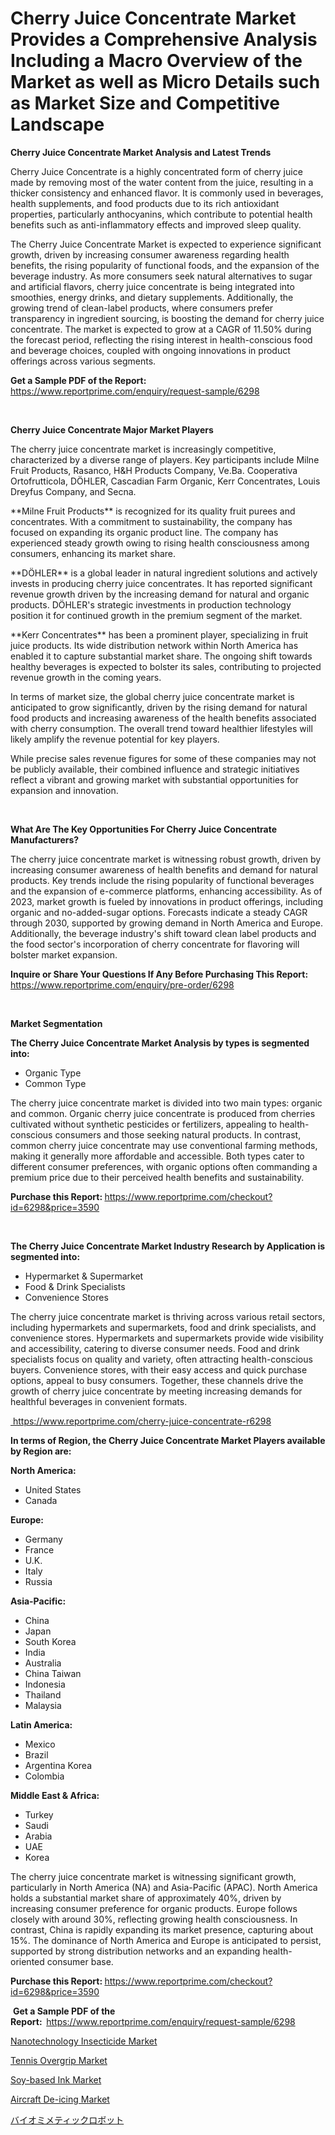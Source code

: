 <p><h1>Cherry Juice Concentrate Market Provides a Comprehensive Analysis Including a Macro Overview of the Market as well as Micro Details such as Market Size and Competitive Landscape</h1></p><p><strong>Cherry Juice Concentrate Market Analysis and Latest Trends</strong></p>
<p><p>Cherry Juice Concentrate is a highly concentrated form of cherry juice made by removing most of the water content from the juice, resulting in a thicker consistency and enhanced flavor. It is commonly used in beverages, health supplements, and food products due to its rich antioxidant properties, particularly anthocyanins, which contribute to potential health benefits such as anti-inflammatory effects and improved sleep quality.</p><p>The Cherry Juice Concentrate Market is expected to experience significant growth, driven by increasing consumer awareness regarding health benefits, the rising popularity of functional foods, and the expansion of the beverage industry. As more consumers seek natural alternatives to sugar and artificial flavors, cherry juice concentrate is being integrated into smoothies, energy drinks, and dietary supplements. Additionally, the growing trend of clean-label products, where consumers prefer transparency in ingredient sourcing, is boosting the demand for cherry juice concentrate. The market is expected to grow at a CAGR of 11.50% during the forecast period, reflecting the rising interest in health-conscious food and beverage choices, coupled with ongoing innovations in product offerings across various segments.</p></p>
<p><strong>Get a Sample PDF of the Report:&nbsp;</strong> <a href="https://www.reportprime.com/enquiry/request-sample/6298">https://www.reportprime.com/enquiry/request-sample/6298</a></p>
<p>&nbsp;</p>
<p><strong>Cherry Juice Concentrate Major Market Players</strong></p>
<p><p>The cherry juice concentrate market is increasingly competitive, characterized by a diverse range of players. Key participants include Milne Fruit Products, Rasanco, H&H Products Company, Ve.Ba. Cooperativa Ortofrutticola, DÖHLER, Cascadian Farm Organic, Kerr Concentrates, Louis Dreyfus Company, and Secna. </p><p>**Milne Fruit Products** is recognized for its quality fruit purees and concentrates. With a commitment to sustainability, the company has focused on expanding its organic product line. The company has experienced steady growth owing to rising health consciousness among consumers, enhancing its market share.</p><p>**DÖHLER** is a global leader in natural ingredient solutions and actively invests in producing cherry juice concentrates. It has reported significant revenue growth driven by the increasing demand for natural and organic products. DÖHLER's strategic investments in production technology position it for continued growth in the premium segment of the market.</p><p>**Kerr Concentrates** has been a prominent player, specializing in fruit juice products. Its wide distribution network within North America has enabled it to capture substantial market share. The ongoing shift towards healthy beverages is expected to bolster its sales, contributing to projected revenue growth in the coming years.</p><p>In terms of market size, the global cherry juice concentrate market is anticipated to grow significantly, driven by the rising demand for natural food products and increasing awareness of the health benefits associated with cherry consumption. The overall trend toward healthier lifestyles will likely amplify the revenue potential for key players.</p><p>While precise sales revenue figures for some of these companies may not be publicly available, their combined influence and strategic initiatives reflect a vibrant and growing market with substantial opportunities for expansion and innovation.</p></p>
<p>&nbsp;</p>
<p><strong>What Are The Key Opportunities For Cherry Juice Concentrate Manufacturers?</strong></p>
<p><p>The cherry juice concentrate market is witnessing robust growth, driven by increasing consumer awareness of health benefits and demand for natural products. Key trends include the rising popularity of functional beverages and the expansion of e-commerce platforms, enhancing accessibility. As of 2023, market growth is fueled by innovations in product offerings, including organic and no-added-sugar options. Forecasts indicate a steady CAGR through 2030, supported by growing demand in North America and Europe. Additionally, the beverage industry's shift toward clean label products and the food sector's incorporation of cherry concentrate for flavoring will bolster market expansion.</p></p>
<p><strong>Inquire or Share Your Questions If Any Before Purchasing This Report:</strong> <a href="https://www.reportprime.com/enquiry/pre-order/6298">https://www.reportprime.com/enquiry/pre-order/6298</a></p>
<p>&nbsp;</p>
<p><strong>Market Segmentation</strong></p>
<p><strong>The Cherry Juice Concentrate Market Analysis by types is segmented into:</strong></p>
<p><ul><li>Organic Type</li><li>Common Type</li></ul></p>
<p><p>The cherry juice concentrate market is divided into two main types: organic and common. Organic cherry juice concentrate is produced from cherries cultivated without synthetic pesticides or fertilizers, appealing to health-conscious consumers and those seeking natural products. In contrast, common cherry juice concentrate may use conventional farming methods, making it generally more affordable and accessible. Both types cater to different consumer preferences, with organic options often commanding a premium price due to their perceived health benefits and sustainability.</p></p>
<p><strong>Purchase this Report:&nbsp;</strong><a href="https://www.reportprime.com/checkout?id=6298&price=3590">https://www.reportprime.com/checkout?id=6298&price=3590</a></p>
<p>&nbsp;</p>
<p><strong>The Cherry Juice Concentrate Market Industry Research by Application is segmented into:</strong></p>
<p><ul><li>Hypermarket & Supermarket</li><li>Food & Drink Specialists</li><li>Convenience Stores</li></ul></p>
<p><p>The cherry juice concentrate market is thriving across various retail sectors, including hypermarkets and supermarkets, food and drink specialists, and convenience stores. Hypermarkets and supermarkets provide wide visibility and accessibility, catering to diverse consumer needs. Food and drink specialists focus on quality and variety, often attracting health-conscious buyers. Convenience stores, with their easy access and quick purchase options, appeal to busy consumers. Together, these channels drive the growth of cherry juice concentrate by meeting increasing demands for healthful beverages in convenient formats.</p></p>
<p><a href="https://www.reportprime.com/cherry-juice-concentrate-r6298">&nbsp;https://www.reportprime.com/cherry-juice-concentrate-r6298</a></p>
<p><strong>In terms of Region, the Cherry Juice Concentrate Market Players available by Region are:</strong></p>
<p>
    <p> <strong> North America: </strong>
        <ul>
            <li>United States</li>
            <li>Canada</li>
        </ul>
        </p> 
    <p> <strong> Europe: </strong>
        <ul>
            <li>Germany</li>
            <li>France</li>
            <li>U.K.</li>
            <li>Italy</li>
            <li>Russia</li>
        </ul>
        </p> 
    <p> <strong> Asia-Pacific: </strong>
        <ul>
            <li>China</li>
            <li>Japan</li>
            <li>South Korea</li>
            <li>India</li>
            <li>Australia</li>
            <li>China Taiwan</li>
            <li>Indonesia</li>
            <li>Thailand</li>
            <li>Malaysia</li>
        </ul>
        </p> 
    <p> <strong> Latin America: </strong>
        <ul>
            <li>Mexico</li>
            <li>Brazil</li>
            <li>Argentina Korea</li>
            <li>Colombia</li>
        </ul>
        </p> 
    <p> <strong> Middle East & Africa: </strong>
        <ul>
            <li>Turkey</li>
            <li>Saudi</li>
            <li>Arabia</li>
            <li>UAE</li>
            <li>Korea</li>
        </ul>
    </p>
    </p>
<p><p>The cherry juice concentrate market is witnessing significant growth, particularly in North America (NA) and Asia-Pacific (APAC). North America holds a substantial market share of approximately 40%, driven by increasing consumer preference for organic products. Europe follows closely with around 30%, reflecting growing health consciousness. In contrast, China is rapidly expanding its market presence, capturing about 15%. The dominance of North America and Europe is anticipated to persist, supported by strong distribution networks and an expanding health-oriented consumer base.</p></p>
<p><strong>Purchase this Report: </strong><a href="https://www.reportprime.com/checkout?id=6298&price=3590">https://www.reportprime.com/checkout?id=6298&price=3590</a></p>
<p>&nbsp;<strong>Get a Sample PDF of the Report:&nbsp;&nbsp;</strong><a href="https://www.reportprime.com/enquiry/request-sample/6298">https://www.reportprime.com/enquiry/request-sample/6298</a></p>
<p><strong></strong></p>
<p><p><a href="https://issuu.com/reportprime-2/docs/nanotechnology-insecticide-market-s_6ad760ba48bbaa">Nanotechnology Insecticide Market</a></p><p><a href="https://www.linkedin.com/pulse/tennis-overgrip-market-forecast-global-trends-analysis-yasqc?trackingId=99ExlM3RTzqCxemBuy81Lw%3D%3D">Tennis Overgrip Market</a></p><p><a href="https://issuu.com/reportprime-2/docs/soy-based-ink-market-size-2030.pptx_02525647b952fc">Soy-based Ink Market</a></p><p><a href="https://medium.com/@rasaunharrison331/evaluating-global-aircraft-de-icing-market-trends-and-growth-opportunities-by-region-type-deicing-8c97a225e00b">Aircraft De-icing Market</a></p><p><a href="https://medium.com/@lindakreitz2023/%E3%83%90%E3%82%A4%E3%82%AA%E3%83%9F%E3%83%A1%E3%83%86%E3%82%A3%E3%83%83%E3%82%AF%E3%83%AD%E3%83%9C%E3%83%83%E3%83%88%E3%81%AE%E5%B8%82%E5%A0%B4%E3%82%A2%E3%83%97%E3%83%AA%E3%82%B1%E3%83%BC%E3%82%B7%E3%83%A7%E3%83%B3-%E8%88%AA%E7%A9%BA%E5%AE%87%E5%AE%99-%E9%98%B2%E8%A1%9B-%E7%94%A3%E6%A5%AD-%E6%95%99%E8%82%B2-%E3%82%A8%E3%83%B3%E3%82%BF%E3%83%BC%E3%83%86%E3%82%A4%E3%83%B3%E3%83%A1%E3%83%B3%E3%83%88-%E5%8C%BB%E7%99%82-%E7%A0%94%E7%A9%B6%E6%A9%9F%E9%96%A2-%E3%81%9D%E3%81%AE%E4%BB%96-%E3%81%8A%E3%82%88%E3%81%B3%E5%B8%82%E5%A0%B4%E3%82%BF%E3%82%A4%E3%83%97-%E8%87%AA%E5%BE%8B%E5%9E%8B-%E3%83%AA%E3%83%A2%E3%83%BC%E3%83%88%E3%82%B3%E3%83%B3%E3%83%88%E3%83%AD%E3%83%BC%E3%83%AB-%E3%81%AE%E5%BD%B9%E5%89%B2%E3%81%8C2024%E5%B9%B4%E3%81%8B%E3%82%89203-498a20517250">バイオミメティックロボット</a></p></p>